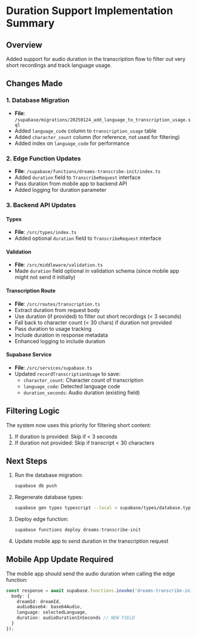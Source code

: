 # Duration Support Implementation Summary

## Overview
Added support for audio duration in the transcription flow to filter out very short recordings and track language usage.

## Changes Made

### 1. Database Migration
- **File**: `/supabase/migrations/20250124_add_language_to_transcription_usage.sql`
- Added `language_code` column to `transcription_usage` table
- Added `character_count` column (for reference, not used for filtering)
- Added index on `language_code` for performance

### 2. Edge Function Updates
- **File**: `/supabase/functions/dreams-transcribe-init/index.ts`
- Added `duration` field to `TranscribeRequest` interface
- Pass duration from mobile app to backend API
- Added logging for duration parameter

### 3. Backend API Updates

#### Types
- **File**: `/src/types/index.ts`
- Added optional `duration` field to `TranscribeRequest` interface

#### Validation
- **File**: `/src/middleware/validation.ts`
- Made `duration` field optional in validation schema (since mobile app might not send it initially)

#### Transcription Route
- **File**: `/src/routes/transcription.ts`
- Extract duration from request body
- Use duration (if provided) to filter out short recordings (< 3 seconds)
- Fall back to character count (< 30 chars) if duration not provided
- Pass duration to usage tracking
- Include duration in response metadata
- Enhanced logging to include duration

#### Supabase Service
- **File**: `/src/services/supabase.ts`
- Updated `recordTranscriptionUsage` to save:
  - `character_count`: Character count of transcription
  - `language_code`: Detected language code
  - `duration_seconds`: Audio duration (existing field)

## Filtering Logic

The system now uses this priority for filtering short content:
1. If duration is provided: Skip if < 3 seconds
2. If duration not provided: Skip if transcript < 30 characters

## Next Steps

1. Run the database migration:
   ```bash
   supabase db push
   ```

2. Regenerate database types:
   ```bash
   supabase gen types typescript --local > supabase/types/database.types.ts
   ```

3. Deploy edge function:
   ```bash
   supabase functions deploy dreams-transcribe-init
   ```

4. Update mobile app to send duration in the transcription request

## Mobile App Update Required

The mobile app should send the audio duration when calling the edge function:

```typescript
const response = await supabase.functions.invoke('dreams-transcribe-init', {
  body: {
    dreamId: dreamId,
    audioBase64: base64Audio,
    language: selectedLanguage,
    duration: audioDurationInSeconds // NEW FIELD
  }
});
```